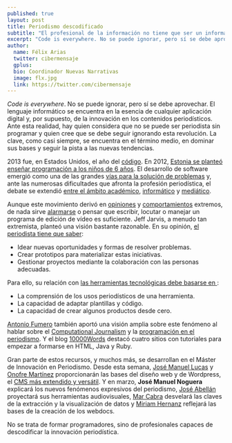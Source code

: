 ```yaml
---
published: true
layout: post
title: Periodismo descodificado
subtitle: "El profesional de la información no tiene que ser un informático, pero sí debe conocer las herramientas y sus posibilidades expresivas"
excerpt: "Code is everywhere. No se puede ignorar, pero sí se debe aprovechar. El lenguaje informático se encuentra en la esencia de cualquier aplicación digital y, por supuesto, de la innovación en los contenidos periodísticos. Ante esta realidad, hay quien considera que no se puede ser periodista sin programar y quien cree que se debe seguir ignorando esta revolución. La clave, como casi siempre, se encuentra en el término medio, en dominar sus bases y seguir la pista a las nuevas tendencias."
author:
  name: Félix Arias
  twitter: cibermensaje
  gplus:  
  bio: Coordinador Nuevas Narrativas
  image: flx.jpg
  link: https://twitter.com/cibermensaje
---
```

_Code is everywhere_. No se puede ignorar, pero sí se debe aprovechar. El lenguaje informático se encuentra en la esencia de cualquier aplicación digital y, por supuesto, de la innovación en los contenidos periodísticos. Ante esta realidad, hay quien considera que no se puede ser periodista sin programar y quien cree que se debe seguir ignorando esta revolución. La clave, como casi siempre, se encuentra en el término medio, en dominar sus bases y seguir la pista a las nuevas tendencias.

2013 fue, en Estados Unidos, el año del [código](http://www.codeyear.com/). En 2012, [Estonia se planteó enseñar programación a los niños de 6 años](http://gigaom.com/2012/09/05/estonias-plan-to-get-6-year-olds-coding-is-a-stroke-of-genius/). El desarrollo de software emergió como una de las grandes [vías para la solución de problemas](http://blog.bignerdranch.com/1631-dont-not-learn-how-to-code/) y, ante las numerosas dificultades que afronta la profesión periodística, el debate se extendió [entre el ámbito académico](http://cacm.acm.org/magazines/2011/10/131400-computational-journalism/fulltext#), [informático](http://www.poynter.org/latest-news/mediawire/174132/software-developer-revives-debate-about-whether-journalists-should-learn-to-code/) y [mediático](http://www.mediabistro.com/10000words/debate-journalists-code_b23853).

Aunque este movimiento derivó en [opiniones](http://www.codinghorror.com/blog/2012/05/please-dont-learn-to-code.html) y [comportamientos](http://radar.oreilly.com/2012/05/judge-alsup-codes.html) extremos, de nada sirve [alarmarse](http://www.theatlantic.com/education/archive/2013/10/should-journalism-schools-require-reporters-to-learn-code-no/280711/ ) o pensar que escribir, locutar o manejar un programa de edición de vídeo es suficiente. Jeff Jarvis, a menudo tan extremista, planteó una visión bastante razonable. En su opinión, [el periodista tiene que saber](http://buzzmachine.com/2012/06/17/disrupting-journalism-education/):


* Idear nuevas oportunidades y formas de resolver problemas.
* Crear prototipos para materializar estas iniciativas.
* Gestionar proyectos mediante la colaboración con las personas adecuadas.

Para ello, su relación con [las herramientas tecnológicas debe basarse en ](http://www.niemanlab.org/2012/09/jeff-jarvis-heres-a-blueprint-for-radical-innovation-in-journalism-education/):


* La comprensión de los usos periodísticos de una herramienta.
* La capacidad de adaptar plantillas y código.
* La capacidad de crear algunos productos desde cero.


[Antonio Fumero](https://twitter.com/amfumero) también aportó una visión amplia sobre este fenómeno al hablar sobre el [Computational Journalism](http://www.periodismociudadano.com/2011/10/03/computational-journalism-%C2%BFperiodismo-o-informatica/) y la [programación en el periodismo](http://www.periodismociudadano.com/2013/03/04/periodista-y-desarrollador-escribes-o-programas/). Y el blog [10000Words](http://www.mediabistro.com/10000words/4-free-diy-coding-tutorials-for-the-online-journalist_b17374) destacó cuatro sitios con tutoriales para empezar a formarse en HTML, Java y Ruby.

Gran parte de estos recursos, y muchos más, se desarrollan en el Máster de Innovación en Periodismo. Desde esta semana, [José Manuel Lucas](https://twitter.com/jmlweb) y [Onofre Martínez](http://universite.umh.es/profesores/fichaprofesor.asp?NP=124077) proporcionarán las bases del diseño web y de Wordpress, el [CMS más extendido y versátil](http://mip.umh.es/blog/2014/01/27/wordpress-blog/). Y en marzo, **José Manuel Noguera** explicará los nuevos fenómenos expresivos del periodismo, [José Abellán](https://twitter.com/JoseAbellan) proyectará sus herramientas audiovisuales, [Mar Cabra](https://twitter.com/@cabralens) desvelará las claves de la extracción y la visualización de datos y [Miriam Hernanz](https://twitter.com/miriamhernanz) reflejará las bases de la creación de los webdocs.

No se trata de formar programadores, sino de profesionales capaces de descodificar la innovación periodística.
